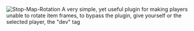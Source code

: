 ![Stop-Map-Rotation](https://github.com/user-attachments/assets/e110d58b-5c4d-4714-8779-d27d422c3d6f)
                                                                    A very simple, yet useful plugin for making players unable to rotate item frames, to bypass the plugin, give yourself or the selected player, the "dev" tag
    

